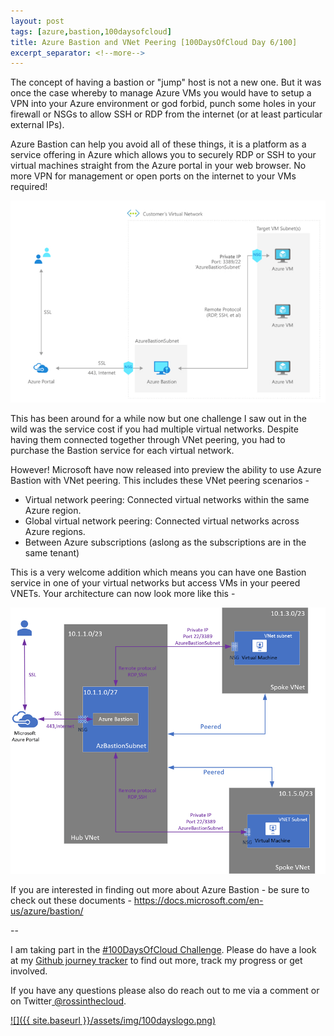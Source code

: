 ```yaml
---
layout: post
tags: [azure,bastion,100daysofcloud]
title: Azure Bastion and VNet Peering [100DaysOfCloud Day 6/100] 
excerpt_separator: <!--more-->
---
```

The concept of having a bastion or "jump" host is not a new one. But it was once the case whereby to manage Azure VMs you would have to setup a VPN into your Azure environment or god forbid, punch some holes in your firewall or NSGs to allow SSH or RDP from the internet (or at least particular external IPs).

Azure Bastion can help you avoid all of these things, it is a platform as a service offering in Azure which allows you to securely RDP or SSH to your virtual machines straight from the Azure portal in your web browser. No more VPN for management or open ports on the internet to your VMs required!

![](../assets/img/blog/2020-11-16-Day6of100DaysOfCloud-AzureBastionVNETPeering/1.png)

<!--more-->

This has been around for a while now but one challenge I saw out in the wild was the service cost if you had multiple virtual networks. Despite having them connected together through VNet peering, you had to purchase the Bastion service for each virtual network.

However! Microsoft have now released into preview the ability to use Azure Bastion with VNet peering.
This includes these VNet peering scenarios - 
- Virtual network peering: Connected virtual networks within the same Azure region.
- Global virtual network peering: Connected virtual networks across Azure regions.
- Between Azure subscriptions (aslong as the subscriptions are in the same tenant)

This is a very welcome addition which means you can have one Bastion service in one of your virtual networks but access VMs in your peered VNETs. Your architecture can now look more like this -

![](../assets/img/blog/2020-11-16-Day6of100DaysOfCloud-AzureBastionVNETPeering/2.png)

If you are interested in finding out more about Azure Bastion - be sure to check out these documents - <a href="https://docs.microsoft.com/en-us/azure/bastion/" target="_blank">https://docs.microsoft.com/en-us/azure/bastion/</a>

--

I am taking part in the <a href="https://100daysofcloud.com/" target="_blank">#100DaysOfCloud Challenge</a>. Please do have a look at my <a href="https://github.com/rossinthecloud/100DaysOfCloud" target="_blank">Github journey tracker</a> to find out more, track my progress or get involved.

If you have any questions please also do reach out to me via a comment or on Twitter<a href="https://www.twitter.com/rossinthecloud" target="_blank"> @rossinthecloud</a>.

<a href="https://github.com/rossinthecloud/100DaysOfCloud" target="_blank">![]({{ site.baseurl }}/assets/img/100dayslogo.png)</a>

